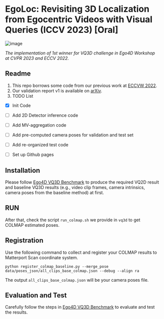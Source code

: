 # EgoLoc: Revisiting 3D Localization from Egocentric Videos with Visual Queries (ICCV 2023) [Oral]
![image](https://github.com/Wayne-Mai/EgoLoc/assets/26301932/0158ab22-8ff6-48cc-9ed3-cb7bd5e5c0c1)

*The implementation of 1st winner for VQ3D challenge in Ego4D Workshop at CVPR 2023 and ECCV 2022.*

## Readme

1. This repo borrows some code from our previous work at [ECCVW 2022](https://github.com/Wayne-Mai/VQ3D_ECCVW2022).
2. Our validation report v1 is available on [arXiv](https://arxiv.org/abs/2212.06969).
3. TODO List
- [x] Init Code
- [ ] Add 2D Detector inference code
- [ ] Add MV-aggregation code
- [ ] Add pre-computed camera poses for validation and test set
- [ ] Add re-organized test code
- [ ] Set up Github pages


## Installation
Please follow [Ego4D VQ3D Benchmark](https://github.com/EGO4D/episodic-memory/blob/main/VQ3D/README.md) to produce the required VQ2D result and baseline VQ3D results (e.g., video clip frames, camera intrinsics, camera poses from the baseline method) at first.

## RUN
After that, check the script `run_colmap.sh` we provide in `vq3d` to get COLMAP estimated poses.
## Registration
Use the following command to collect and register your COLMAP results to Matterport Scan coordinate system.

```
python register_colmap_baseline.py --merge_pose data/poses_json/all_clips_base_colmap.json --debug --align ra

```
The output `all_clips_base_colmap.json` will be your camera poses file.

## Evaluation and Test
Carefully follow the steps in [Ego4D VQ3D Benchmark](https://github.com/EGO4D/episodic-memory/blob/main/VQ3D/README.md) to evaluate and test the results.
